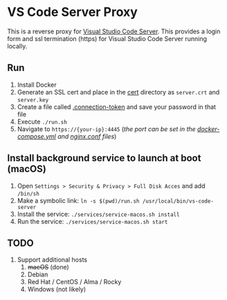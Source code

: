 # VS Code Server Proxy

This is a reverse proxy for [Visual Studio Code Server](https://code.visualstudio.com/blogs/2022/07/07/vscode-server). This provides a login form and ssl termination (https) for Visual Studio Code Server running locally.

## Run
1. Install Docker
1. Generate an SSL cert and place in the [cert](cert) directory as `server.crt` and `server.key`
1. Create a file called [.connection-token](.connection-token) and save your password in that file
1. Execute `./run.sh`
1. Navigate to `https://{your-ip}:4445` (*the port can be set in the [docker-compose.yml](docker-compose.yml) and [nginx.conf](nginx.conf) files*)

## Install background service to launch at boot (macOS)
1. Open `Settings > Security & Privacy > Full Disk Acces` and add `/bin/sh`
1. Make a symbolic link: `ln -s $(pwd)/run.sh /usr/local/bin/vs-code-server`
1. Install the service: `./services/service-macos.sh install`
1. Run the service: `./services/service-macos.sh start`

## TODO
1. Support additional hosts
	1. ~~macOS~~ (done)
	1. Debian
	1. Red Hat / CentOS / Alma / Rocky
	1. Windows (not likely)
